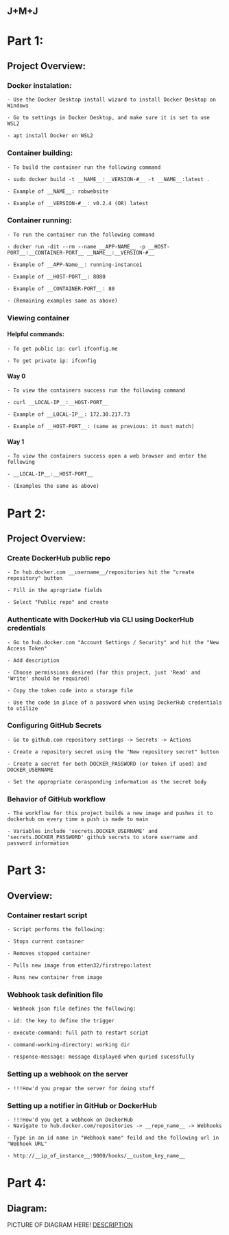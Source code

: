 ## J+M+J

# Part 1:

## Project Overview:

### Docker instalation:

	- Use the Docker Desktop install wizard to install Docker Desktop on Windows

	- Go to settings in Docker Desktop, and make sure it is set to use WSL2

	- apt install Docker on WSL2

### Container building:
	
	- To build the container run the following command

	- sudo docker build -t __NAME__:__VERSION-#__ -t __NAME__:latest .

	- Example of __NAME__: robwebsite 

	- Example of __VERSION-#__: v0.2.4 (OR) latest

### Container running:

	- To run the container run the following command

	- docker run -dit --rm --name __APP-NAME__ -p __HOST-PORT__:__CONTAINER-PORT__ __NAME__:__VERSION-#__

	- Example of __APP-Name__: running-instance1

	- Example of __HOST-PORT__: 8080

	- Example of __CONTAINER-PORT__: 80

	- (Remaining examples same as above)

### Viewing container

#### Helpful commands:

	- To get public ip: curl ifconfig.me

	- To get private ip: ifconfig

#### Way 0

	- To view the containers success run the following command

	- curl __LOCAL-IP__:__HOST-PORT__

	- Example of __LOCAL-IP__: 172.30.217.73

	- Example of __HOST-PORT__: (same as previous: it must match)

#### Way 1

	- To view the containers success open a web browser and enter the following

	- __LOCAL-IP__:__HOST-PORT__

	- (Examples the same as above)

# Part 2: 

## Project Overview:

### Create DockerHub public repo

	- In hub.docker.com __username__/repositories hit the "create repository" button

	- Fill in the apropriate fields

	- Select "Public repo" and create

### Authenticate with DockerHub via CLI using DockerHub credentials

	- Go to hub.docker.com "Account Settings / Security" and hit the "New Access Token"

	- Add description

	- Choose permissions desired (for this project, just 'Read' and 'Write' should be required)

	- Copy the token code into a storage file

	- Use the code in place of a password when using DockerHub credentials to utilize

### Configuring GitHub Secrets

	- Go to github.com repository settings -> Secrets -> Actions

	- Create a repository secret using the "New repository secret" button

	- Create a secret for both DOCKER_PASSWORD (or token if used) and DOCKER_USERNAME

	- Set the appropriate corasponding information as the secret body

### Behavior of GitHub workflow

	- The workflow for this project builds a new image and pushes it to dockerhub on every time a push is made to main

	- Variables include 'secrets.DOCKER_USERNAME' and 'secrets.DOCKER_PASSWORD' github secrets to store username and password information

# Part 3:

## Overview:

### Container restart script

	- Script performs the following:

	- Stops current container

	- Removes stopped container

	- Pulls new image from etten32/firstrepo:latest

	- Runs new container from image

### Webhook task definition file

	- Webhook json file defines the following:

	- id: the key to define the trigger

	- execute-command: full path to restart script

	- command-working-directory: working dir

	- response-message: message displayed when quried sucessfully

### Setting up a webhook on the server

	- !!!How'd you prepar the server for doing stuff

### Setting up a notifier in GitHub or DockerHub

	- !!!How'd you get a webhook on DockerHub
	- Navigate to hub.docker.com/repositories -> __repo_name__ -> Webhooks

	- Type in an id name in "Webhook name" feild and the following url in "Webhook URL"

	- http://__ip_of_instance__:9000/hooks/__custom_key_name__

# Part 4:

## Diagram:

PICTURE OF DIAGRAM HERE!
[DESCRIPTION](PATH)
